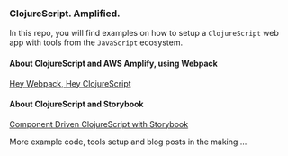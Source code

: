 ### ClojureScript. Amplified.

In this repo, you will find examples on how to setup a `ClojureScript` web app with tools from the `JavaScript` ecosystem.

#### About ClojureScript and AWS Amplify, using Webpack
[Hey Webpack, Hey ClojureScript](https://davidvujic.blogspot.com/2021/08/hey-webpack-hey-clojurescript.html)

#### About ClojureScript and Storybook
[Component Driven ClojureScript with Storybook](https://davidvujic.blogspot.com/2021/08/component-driven-clojurescript-with-storybook.html)

More example code, tools setup and blog posts in the making ...

